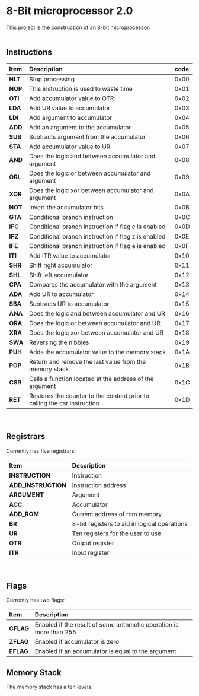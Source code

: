 # 8-Bit microprocessor 2.0

This project is the construction of an 8-bit microprocessor. <br>
<br>

## Instructions

| Item    | Description                                                              | code |
| :------ | :----------------------------------------------------------------------- | :--- |
| **HLT** | Stop processing                                                          | 0x00 |
| **NOP** | This instruction is used to waste time                                   | 0x01 |
| **OTI** | Add accumulator value to OTR                                             | 0x02 |
| **LDA** | Add UR value to accumulator                                              | 0x03 |
| **LDI** | Add argument to accumulator                                              | 0x04 |
| **ADD** | Add an argument to the accumulator                                       | 0x05 |
| **SUB** | Subtracts argument from the accumulator                                  | 0x06 |
| **STA** | Add accumulator value to UR                                              | 0x07 |
| **AND** | Does the logic and between accumulator and argument                      | 0x08 |
| **ORL** | Does the logic or between accumulator and argument                       | 0x09 |
| **XOR** | Does the logic xor between accumulator and argument                      | 0x0A |
| **NOT** | Invert the accumulator bits                                              | 0x0B |
| **GTA** | Conditional branch instruction                                           | 0x0C |
| **IFC** | Conditional branch instruction if flag c is enabled                      | 0x0D |
| **IFZ** | Conditional branch instruction if flag z is enabled                      | 0x0E |
| **IFE** | Conditional branch instruction if flag e is enabled                      | 0x0F |
| **ITI** | Add ITR value to accumulator                                             | 0x10 |
| **SHR** | Shift right accumulator                                                  | 0x11 |
| **SHL** | Shift left accumulator                                                   | 0x12 |
| **CPA** | Compares the accumulator with the argument                               | 0x13 |
| **ADA** | Add UR to accumulator                                                    | 0x14 |
| **SBA** | Subtracts UR to accumulator                                              | 0x15 |
| **ANA** | Does the logic and between accumulator and UR                            | 0x16 |
| **ORA** | Does the logic or between accumulator and UR                             | 0x17 |
| **XRA** | Does the logic xor between accumulator and UR                            | 0x18 |
| **SWA** | Reversing the nibbles                                                    | 0x19 |
| **PUH** | Adds the accumulator value to the memory stack                           | 0x1A |
| **POP** | Return and remove the last value from the memory stack                   | 0x1B |
| **CSR** | Calls a function located at the address of the argument                  | 0x1C |
| **RET** | Restores the counter to the content prior to calling the csr instruction | 0x1D |

<br>

## Registrars

Currently has five registrars:<br>

| Item                | Description                                  |
| :------------------ | :------------------------------------------- |
| **INSTRUCTION**     | Instruction                                  |
| **ADD_INSTRUCTION** | Instruction address                          |
| **ARGUMENT**        | Argument                                     |
| **ACC**             | Accumulator                                  |
| **ADD_ROM**         | Current address of rom memory                |
| **BR**              | 8-bit registers to aid in logical operations |
| **UR**              | Ten registers for the user to use            |
| **OTR**             | Output register                              |
| **ITR**             | Input register                               |

<br>

## Flags

Currently has two flags: <br>

| Item      | Description                                                         |
| :-------- | :------------------------------------------------------------------ |
| **CFLAG** | Enabled if the result of some arithmetic operation is more than 255 |
| **ZFLAG** | Enabled if accumulator is zero                                      |
| **EFLAG** | Enabled if an accumulator is equal to the argument                  |

## Memory Stack

The memory stack has a ten levels.<br>